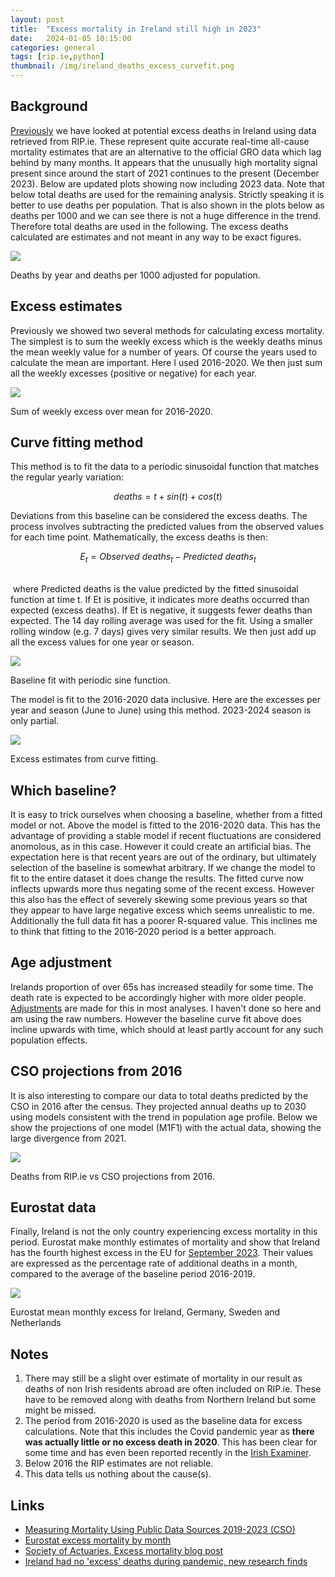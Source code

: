 ```yaml
---
layout: post
title:  "Excess mortality in Ireland still high in 2023"
date:   2024-01-05 10:15:00
categories: general
tags: [rip.ie,python]
thumbnail: /img/ireland_deaths_excess_curvefit.png
---
```


## Background

[Previously](/general/ireland-excess-deaths-2022) we have looked at potential excess deaths in Ireland using data retrieved from RIP.ie. These represent quite accurate real-time all-cause mortality estimates that are an alternative to the official GRO data which lag behind by many months. It appears that the unusually high mortality signal present since around the start of 2021 continues to the present (December 2023). Below are updated plots showing now including 2023 data. Note that below total deaths are used for the remaining analysis. Strictly speaking it is better to use deaths per population. That is also shown in the plots below as deaths per 1000 and we can see there is not a huge difference in the trend. Therefore total deaths are used in the following. The excess deaths calculated are estimates and not meant in any way to be exact figures.

<div style="width: auto;">
 <a href="/img/ireland_deaths_byyear_2023.png"> <img class="small-scaled" src="/img/ireland_deaths_byyear_2023.png"></a>  
   <p class="caption"> Deaths by year and deaths per 1000 adjusted for population.</p>
</div>

## Excess estimates

Previously we showed two several methods for calculating excess mortality. The simplest is to sum the weekly excess which is the weekly deaths minus the mean weekly value for a number of years. Of course the years used to calculate the mean are important. Here I used 2016-2020. We then just sum all the weekly excesses (positive or negative) for each year.

<div style="width: auto;">
 <a href="/img/ireland_deaths_excess_estimates_weeklysum_2023.png"> <img class="small-scaled" src="/img/ireland_deaths_excess_estimates_weeklysum_2023.png"></a>  
   <p class="caption">Sum of weekly excess over mean for 2016-2020.</p>
</div>

## Curve fitting method

This method is to fit the data to a periodic sinusoidal function that matches the regular yearly variation:

$$deaths = t + sin(t) + cos(t)$$

Deviations from this baseline can be considered the excess deaths. The process involves subtracting the predicted values from the observed values for each time point. Mathematically, the excess deaths is then:

$$E_t = Observed\ deaths_t − Predicted\ deaths_t$$

<br>​
where Predicted deaths is the value predicted by the fitted sinusoidal function at time t. If Et is positive, it indicates more deaths occurred than expected (excess deaths). If Et is negative, it suggests fewer deaths than expected. The 14 day rolling average was used for the fit. Using a smaller rolling window (e.g. 7 days) gives very similar results. We then just add up all the excess values for one year or season. 

<div style="width: auto;">
 <a href="/img/ireland_deaths_periodic_fit_2023.png"> <img class="scaled" src="/img/ireland_deaths_periodic_fit_2023.png"></a>  
   <p class="caption">Baseline fit with periodic sine function.</p>
</div>

The model is fit to the 2016-2020 data inclusive. Here are the excesses per year and season (June to June) using this method. 2023-2024 season is only partial.

<div style="width: auto;">
 <a href="/img/ireland_deaths_excess_estimates_2023.png"> <img class="scaled" src="/img/ireland_deaths_excess_estimates_2023.png"></a>  
   <p class="caption">Excess estimates from curve fitting.</p>
</div>

## Which baseline?

It is easy to trick ourselves when choosing a baseline, whether from a fitted model or not. Above the model is fitted to the 2016-2020 data. This has the advantage of providing a stable model if recent fluctuations are considered anomolous, as in this case. However it could create an artificial bias. The expectation here is that recent years are out of the ordinary, but ultimately selection of the baseline is somewhat arbitrary. If we change the model to fit to the entire dataset it does change the results. The fitted curve now inflects upwards more thus negating some of the recent excess. However this also has the effect of severely skewing some previous years so that they appear to have large negative excess which seems unrealistic to me. Additionally the full data fit has a poorer R-squared value. This inclines me to think that fitting to the 2016-2020 period is a better approach.

## Age adjustment

Irelands proportion of over 65s has increased steadily for some time. The death rate is expected to be accordingly higher with more older people. [Adjustments](https://en.wikipedia.org/wiki/Age_adjustment) are made for this in most analyses. I haven't done so here and am using the raw numbers. However the baseline curve fit above does incline upwards with time, which should at least partly account for any such population effects. 

## CSO projections from 2016

It is also interesting to compare our data to total deaths predicted by the CSO in 2016 after the census. They projected annual deaths up to 2030 using models consistent with the trend in population age profile. Below we show the projections of one model (M1F1) with the actual data, showing the large divergence from 2021.

<div style="width: auto;">
 <a href="/img/ireland_deaths_ripie_vs_cso_projections.png"> <img class="scaled" src="/img/ireland_deaths_ripie_vs_cso_projections.png"></a>  
   <p class="caption">Deaths from RIP.ie vs CSO projections from 2016.</p>
</div>

## Eurostat data

Finally, Ireland is not the only country experiencing excess mortality in this period. Eurostat make monthly estimates of mortality and show that Ireland has the fourth highest excess in the EU for [September 2023](https://ec.europa.eu/eurostat/statistics-explained/images/8/8b/Figure_1_Monthly_excess_mortality_in_SeptemberV2.png). Their values are expressed as the percentage rate of additional deaths in a month, compared to the average of the baseline period 2016-2019.

<div style="width: auto;">
 <a href="/img/eurostat_monthly_excess_2023.png"> <img class="scaled" src="/img/eurostat_monthly_excess_2023.png"></a>  
   <p class="caption">Eurostat mean monthly excess for Ireland, Germany, Sweden and Netherlands</p>
</div>

## Notes

1. There may still be a slight over estimate of mortality in our result as deaths of non Irish residents abroad are often included on RIP.ie. These have to be removed along with deaths from Northern Ireland but some might be missed.
2. The period from 2016-2020 is used as the baseline data for excess calculations. Note that this includes the Covid pandemic year as **there was actually little or no excess death in 2020**. This has been clear for some time and has even been reported recently in the [Irish Examiner](https://www.irishexaminer.com/news/arid-41300326.html).
3. Below 2016 the RIP estimates are not reliable.
4. This data tells us nothing about the cause(s).

## Links

* [Measuring Mortality Using Public Data Sources 2019-2023 (CSO)](https://www.cso.ie/en/releasesandpublications/fp/fp-mpds/measuringmortalityusingpublicdatasources2019-2023october2019-june2023/)
* [Eurostat excess mortality by month](https://ec.europa.eu/eurostat/databrowser/view/demo_mexrt__custom_8980386/default/table?lang=en)
* [Society of Actuaries, Excess mortality blog post](https://web.actuaries.ie/excess-mortality-blog-post-17)
* [Ireland had no 'excess' deaths during pandemic, new research finds](https://www.irishexaminer.com/news/arid-41300326.html)
